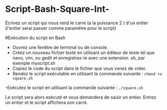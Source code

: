 # Script-Bash-Square-Int-
Écrivez un script qui nous rend le carre (a la puissance 2 ) d'un entier (l'entier serai passer comme paramètre pour le script) 

#Exécution du script en Bash

- Ouvrez une fenêtre de terminal ou de console.
- Créez un nouveau fichier texte en utilisant un éditeur de texte tel que nano, vim, ou gedit et enregistrez-le avec une extension .sh, par exemple myscript.sh
- Copiez le code du script dans le fichier que vous venez de créer.
- Rendez le script exécutable en utilisant la commande suivante :
`chmod +x square.sh`

-Exécutez le script en utilisant la commande suivante :
`./square.sh`

Le script sera alors exécuté et vous demandera de saisir un entier. Entrez un entier et le script affichera son carré.


